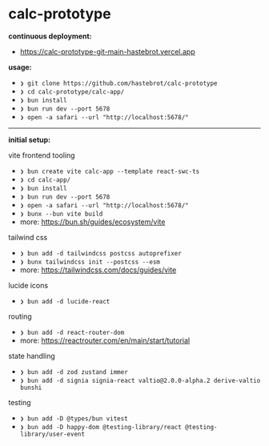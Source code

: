 # calc-prototype

**continuous deployment:**

- https://calc-prototype-git-main-hastebrot.vercel.app

**usage:**

- `❯ git clone https://github.com/hastebrot/calc-prototype`
- `❯ cd calc-prototype/calc-app/`
- `❯ bun install`
- `❯ bun run dev --port 5678`
- `❯ open -a safari --url "http://localhost:5678/"`

---

**initial setup:**

vite frontend tooling

- `❯ bun create vite calc-app --template react-swc-ts`
- `❯ cd calc-app/`
- `❯ bun install`
- `❯ bun run dev --port 5678`
- `❯ open -a safari --url "http://localhost:5678/"`
- `❯ bunx --bun vite build`
- more: https://bun.sh/guides/ecosystem/vite

tailwind css

- `❯ bun add -d tailwindcss postcss autoprefixer`
- `❯ bunx tailwindcss init --postcss --esm`
- more: https://tailwindcss.com/docs/guides/vite

lucide icons

- `❯ bun add -d lucide-react`

routing

- `❯ bun add -d react-router-dom`
- more: https://reactrouter.com/en/main/start/tutorial

state handling

- `❯ bun add -d zod zustand immer`
- `❯ bun add -d signia signia-react valtio@2.0.0-alpha.2 derive-valtio bunshi`

testing

- `❯ bun add -D @types/bun vitest`
- `❯ bun add -D happy-dom @testing-library/react @testing-library/user-event`
